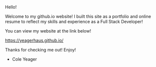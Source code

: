 Hello!

Welcome to my github.io website!  I built this site as a portfolio and online resume to reflect my skills and experience as a Full Stack Developer!

You can view my website at the link below!

https://yeagerhaus.github.io/

Thanks for checking me out! Enjoy!

- Cole Yeager